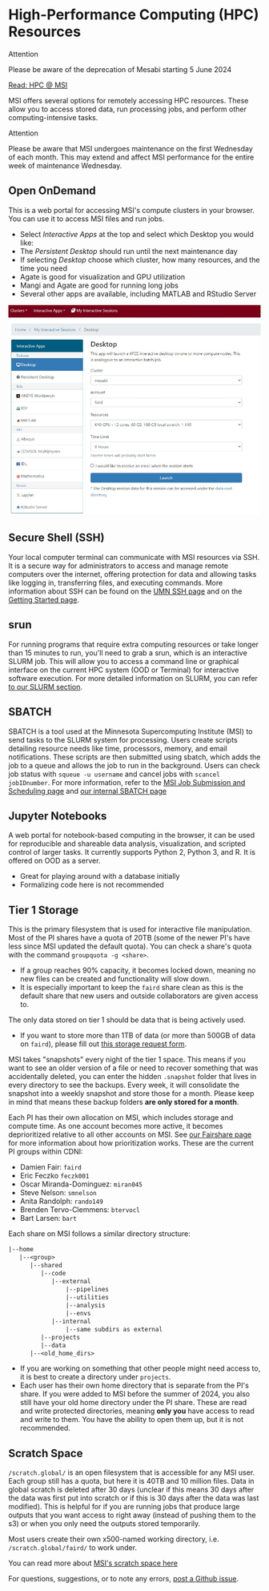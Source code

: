 # High-Performance Computing (HPC) Resources 

<div class="admonition attention">
    <p class="first admonition-title">Attention</p>
    <p class="last">
        Please be aware of the deprecation of Mesabi starting 5 June 2024
    </p>
</div>

[Read: HPC @ MSI](https://www.msi.umn.edu/content/interactive-hpc)

MSI offers several options for remotely accessing HPC resources. These allow you to access stored data, run processing jobs, and perform other computing-intensive tasks. 

<div class="admonition attention">
    <p class="first admonition-title">Attention</p>
    <p class="last">
        Please be aware that MSI undergoes maintenance on the first Wednesday of each month. This may extend and affect MSI performance for the entire week of maintenance Wednesday.
    </p>
</div>


## Open OnDemand

This is a web portal for accessing MSI's compute clusters in your browser. You can use it to access MSI files and run jobs.

* Select *Interactive Apps* at the top and select which Desktop you would like:
* The *Persistent Desktop* should run until the next maintenance day 
* If selecting *Desktop* choose which cluster, how many resources, and the time you need 
* Agate is good for visualization and GPU utilization
* Mangi and Agate are good for running long jobs 
* Several other apps are available, including MATLAB and RStudio Server
    
![Open OnDemand Window](img/ood_example.jpeg)

## Secure Shell (SSH)

Your local computer terminal can communicate with MSI resources via SSH. It is a secure way for administrators to access and manage remote computers over the internet, offering protection for data and allowing tasks like logging in, transferring files, and executing commands.
More information about SSH can be found on the [UMN SSH page](https://it.umn.edu/services-technologies/resources/use-secure-shell-ssh) and on the [Getting Started page](msi-login.md#logging-in-to-msi). 

## srun 

For running programs that require extra computing resources or take longer than 15 minutes to run, you'll need to grab a srun, which is an interactive SLURM job. This will allow you to access a command line or graphical interface on the current HPC system (OOD or Terminal) for interactive software execution. For more detailed information on SLURM, you can refer [to our SLURM section](slurm.md).

## SBATCH

SBATCH is a tool used at the Minnesota Supercomputing Institute (MSI) to send tasks to the SLURM system for processing. Users create scripts detailing resource needs like time, processors, memory, and email notifications. These scripts are then submitted using sbatch, which adds the job to a queue and allows the job to run in the background. Users can check job status with `squeue -u username` and cancel jobs with `scancel jobIDnumber`. For more information, refer to the [MSI Job Submission and Scheduling page](https://www.msi.umn.edu/content/job-submission-and-scheduling-slurm) and [our internal SBATCH page](slurm-params.md#sbatch)

## Jupyter Notebooks

A web portal for notebook-based computing in the browser, it can be used for reproducible and shareable data analysis, visualization, and scripted control of larger tasks. It currently supports Python 2, Python 3, and R. It is offered on OOD as a server.

* Great for playing around with a database initially
* Formalizing code here is not recommended

## Tier 1 Storage

This is the primary filesystem that is used for interactive file manipulation. Most of the PI shares have a quota of 20TB (some of the newer PI's have less since MSI updated the default quota). You can check a share's quota with the command `groupquota -g <share>`. 

- If a group reaches 90% capacity, it becomes locked down, meaning no new files can be created and functionality will slow down.
- It is especially important to keep the `faird` share clean as this is the default share that new users and outside collaborators are given access to. 

The only data stored on tier 1 should be data that is being actively used. 

- If you want to store more than 1TB of data (or more than 500GB of data on `faird`), please fill out [this storage request form](https://docs.google.com/forms/d/e/1FAIpQLSd1QI_Hmi3khwITVctnaDJYY2M1NegsAWYPR6AXoodUCrrpZw/viewform).

MSI takes "snapshots" every night of the tier 1 space. This means if you want to see an older version of a file or need to recover something that was accidentally deleted, you can enter the hidden `.snapshot` folder that lives in every directory to see the backups. Every week, it will consolidate the snapshot into a weekly snapshot and store those for a month. Please keep in mind that means these backup folders **are only stored for a month**.

Each PI has their own allocation on MSI, which includes storage and compute time. As one account becomes more active, it becomes deprioritized relative to all other accounts on MSI. See [our Fairshare page](fairshare.md) for more information about how prioritization works. These are the current PI groups within CDNI:

* Damien Fair: `faird`
* Eric Feczko `feczk001`
* Oscar Miranda-Dominguez: `miran045`
* Steve Nelson: `smnelson`
* Anita Randolph: `rando149`
* Brenden Tervo-Clemmens: `btervocl`
* Bart Larsen: `bart`

Each share on MSI follows a similar directory structure:

```
|--home
   |--<group>
      |--shared
         |--code
            |--external
                |--pipelines
                |--utilities
                |--analysis
                |--envs
            |--internal
                |--same subdirs as external
         |--projects
         |--data
      |--<old_home_dirs>
```

* If you are working on something that other people might need access to, it is best to create a directory under `projects`. 
* Each user has their own home directory that is separate from the PI's share. If you were added to MSI before the summer of 2024, you also still have your old home directory under the PI share. These are read and write protected directories, meaning **only you** have access to read and write to them. You have the ability to open them up, but it is not recommended.

## Scratch Space

`/scratch.global/` is an open filesystem that is accessible for any MSI user. Each group still has a quota, but here it is 40TB and 10 million files. Data in global scratch is deleted after 30 days (unclear if this means 30 days after the data was first put into scratch or if this is 30 days after the data was last modified). This is helpful for if you are running jobs that produce large outputs that you want access to right away (instead of pushing them to the s3) or when you only need the outputs stored temporarily. 

Most users create their own x500-named working directory, i.e. `/scratch.global/faird/` to work under.

You can read more about [MSI's scratch space here](https://msi.umn.edu/about-msi-services/data-storage/high-performance-storage/scratch-storage)

For questions, suggestions, or to note any errors, [post a Github issue](https://github.com/DCAN-Labs/cdni-brain/issues).